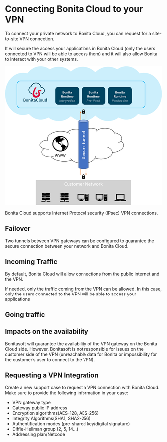 # Connecting Bonita Cloud to your VPN

To connect your private network to Bonita Cloud, you can request for a site-to-site VPN connection.

It will secure the access your applications in Bonita Cloud (only the users connected to VPN will be able to access them) and it will also allow Bonita to interact with your other systems.

<!-- <div style="text-align:center">
    <img src="cloud/images/master/DiagVPN.png" height="70%" width="70%"> 
</div> -->
![VPNCloud](images/DiagVPN.png)

Bonita Cloud supports Internet Protocol security (IPsec) VPN connections.

## Failover
Two tunnels between VPN gateways can be configured to guarantee the secure connection between your network and Bonita Cloud.

## Incoming Traffic
By default, Bonita Cloud will allow connections from the public internet and the VPN. 

If needed, only the traffic coming from the VPN can be allowed. In this case, only the users connected to the VPN will be able to access your applications

## Going traffic

## Impacts on the availability
Bonitasoft will guarantee the availability of the VPN gateway on the Bonita Cloud side. However, Bonitasoft is not responsible for issues on the customer side of the VPN (unreachable data for Bonita or impossibility for the customer’s user to connect to the VPN).

## Requesting a VPN Integration
Create a new support case to request a VPN connection with Bonita Cloud. Make sure to provide the following information in your case:
* VPN gateway type
* Gateway public IP address
* Encryption algorithms(AES-128, AES-256)
* Integrity Algorithms(SHA1, SHA2-256)
* Authentification modes (pre-shared key/digital signature)
* Diffie-Hellman group (2, 5, 14...)
* Addressing plan/Netcode